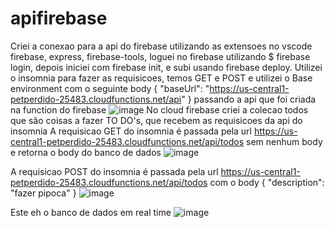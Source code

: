 # apifirebase
Criei a conexao para a api do firebase utilizando as extensoes no vscode firebase, express, firebase-tools, loguei no firebase utilizando $ firebase login, depois iniciei com firebase init, e subi usando firebase deploy.
Utilizei o insomnia para fazer as requisicoes, temos GET e POST e utilizei o Base environment com o seguinte body
{
	"baseUrl": "https://us-central1-petperdido-25483.cloudfunctions.net/api"
}
passando a api que foi criada na function do firebase ![image](https://github.com/iomes2/apifirebase/assets/73625686/4066176d-fae3-436b-8d4b-9f5a90523252) 
No cloud firebase criei a colecao todos que são coisas a fazer TO DO's, que recebem as requisicoes da api do insomnia
A requisicao GET do insomnia é passada pela url https://us-central1-petperdido-25483.cloudfunctions.net/api/todos sem nenhum body e retorna o body do banco de dados 
![image](https://github.com/iomes2/apifirebase/assets/73625686/6851bcf8-6ff1-4ed9-b285-d9634254dd4f)


A requisicao POST do insomnia é passada pela url https://us-central1-petperdido-25483.cloudfunctions.net/api/todos com o body 
{
	"description": "fazer pipoca"
}
![image](https://github.com/iomes2/apifirebase/assets/73625686/ba23fb6a-cb9b-44e9-9c5c-9f03087c28b2)


Este eh o banco de dados em real time
![image](https://github.com/iomes2/apifirebase/assets/73625686/e7e361ed-314b-4279-bb36-89bc853c47b0)
